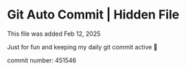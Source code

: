 # Git Auto Commit | Hidden File

This file was added Feb 12, 2025

Just for fun and keeping my daily git commit active 🤪

commit number: 451546
